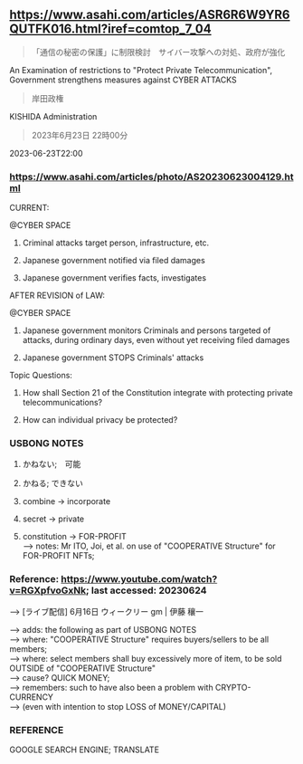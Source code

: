 ## https://www.asahi.com/articles/ASR6R6W9YR6QUTFK016.html?iref=comtop_7_04

> 「通信の秘密の保護」に制限検討　サイバー攻撃への対処、政府が強化

An Examination of restrictions to "Protect Private Telecommunication", Government strengthens measures against CYBER ATTACKS

> 岸田政権

KISHIDA Administration

> 2023年6月23日 22時00分

2023-06-23T22:00

### https://www.asahi.com/articles/photo/AS20230623004129.html

CURRENT: 

@CYBER SPACE

1) Criminal attacks target person, infrastructure, etc.

2) Japanese government notified via filed damages

3) Japanese government verifies facts, investigates


AFTER REVISION of LAW:

@CYBER SPACE

1) Japanese government monitors Criminals and persons targeted of attacks, during ordinary days, even without yet receiving filed damages

2) Japanese government STOPS Criminals' attacks

Topic Questions:

1) How shall Section 21 of the Constitution integrate with protecting private telecommunications?

2) How can individual privacy be protected?


### USBONG NOTES


1) かねない;　可能

2) かねる; できない


3) combine -> incorporate

4) secret -> private

5) constitution -> FOR-PROFIT<br/>
--> notes: Mr ITO, Joi, et al. on use of "COOPERATIVE Structure" for FOR-PROFIT NFTs;<br/>

### Reference: https://www.youtube.com/watch?v=RGXpfvoGxNk; last accessed: 20230624

--> [ライブ配信] 6月16日 ウィークリー gm | 伊藤 穰一<br/>

--> adds: the following as part of USBONG NOTES<br/>
--> where: "COOPERATIVE Structure" requires buyers/sellers to be all members;<br/>
--> where: select members shall buy excessively more of item, to be sold OUTSIDE of "COOPERATIVE Structure" <br/>
--> cause? QUICK MONEY; <br/>
--> remembers: such to have also been a problem with CRYPTO-CURRENCY<br/>
--> (even with intention to stop LOSS of MONEY/CAPITAL)

### REFERENCE

GOOGLE SEARCH ENGINE; TRANSLATE
